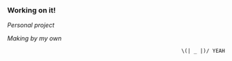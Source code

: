 ### Working on it!
_Personal project_

_Making by my own_

                                                            \(| _ |)/ YEAH

